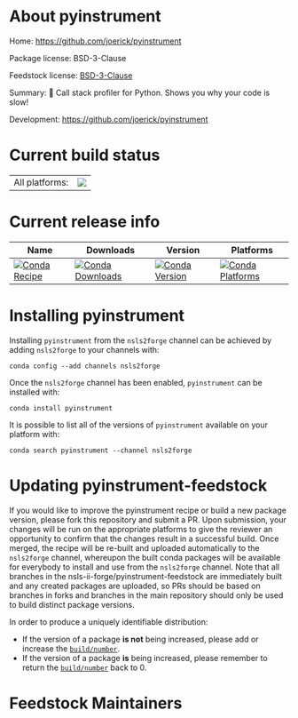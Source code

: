 About pyinstrument
==================

Home: https://github.com/joerick/pyinstrument

Package license: BSD-3-Clause

Feedstock license: [BSD-3-Clause](https://github.com/nsls-ii-forge/pyinstrument-feedstock/blob/master/LICENSE.txt)

Summary: 🚴 Call stack profiler for Python. Shows you why your code is slow!

Development: https://github.com/joerick/pyinstrument

Current build status
====================


<table><tr><td>All platforms:</td>
    <td>
      <a href="https://dev.azure.com/nsls2forge/nsls2forge/_build/latest?definitionId=257&branchName=master">
        <img src="https://dev.azure.com/nsls2forge/nsls2forge/_apis/build/status/pyinstrument-feedstock?branchName=master">
      </a>
    </td>
  </tr>
</table>

Current release info
====================

| Name | Downloads | Version | Platforms |
| --- | --- | --- | --- |
| [![Conda Recipe](https://img.shields.io/badge/recipe-pyinstrument-green.svg)](https://anaconda.org/nsls2forge/pyinstrument) | [![Conda Downloads](https://img.shields.io/conda/dn/nsls2forge/pyinstrument.svg)](https://anaconda.org/nsls2forge/pyinstrument) | [![Conda Version](https://img.shields.io/conda/vn/nsls2forge/pyinstrument.svg)](https://anaconda.org/nsls2forge/pyinstrument) | [![Conda Platforms](https://img.shields.io/conda/pn/nsls2forge/pyinstrument.svg)](https://anaconda.org/nsls2forge/pyinstrument) |

Installing pyinstrument
=======================

Installing `pyinstrument` from the `nsls2forge` channel can be achieved by adding `nsls2forge` to your channels with:

```
conda config --add channels nsls2forge
```

Once the `nsls2forge` channel has been enabled, `pyinstrument` can be installed with:

```
conda install pyinstrument
```

It is possible to list all of the versions of `pyinstrument` available on your platform with:

```
conda search pyinstrument --channel nsls2forge
```




Updating pyinstrument-feedstock
===============================

If you would like to improve the pyinstrument recipe or build a new
package version, please fork this repository and submit a PR. Upon submission,
your changes will be run on the appropriate platforms to give the reviewer an
opportunity to confirm that the changes result in a successful build. Once
merged, the recipe will be re-built and uploaded automatically to the
`nsls2forge` channel, whereupon the built conda packages will be available for
everybody to install and use from the `nsls2forge` channel.
Note that all branches in the nsls-ii-forge/pyinstrument-feedstock are
immediately built and any created packages are uploaded, so PRs should be based
on branches in forks and branches in the main repository should only be used to
build distinct package versions.

In order to produce a uniquely identifiable distribution:
 * If the version of a package **is not** being increased, please add or increase
   the [``build/number``](https://conda.io/docs/user-guide/tasks/build-packages/define-metadata.html#build-number-and-string).
 * If the version of a package **is** being increased, please remember to return
   the [``build/number``](https://conda.io/docs/user-guide/tasks/build-packages/define-metadata.html#build-number-and-string)
   back to 0.

Feedstock Maintainers
=====================


